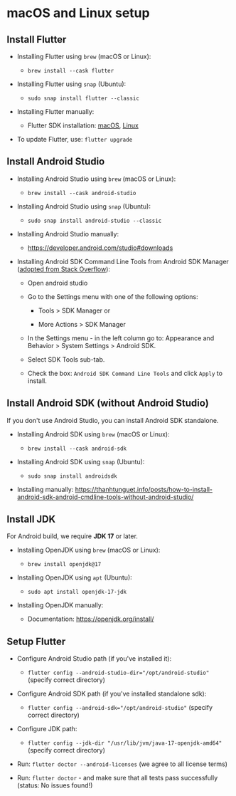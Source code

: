 # macOS and Linux setup

## Install Flutter

* Installing Flutter using `brew` (macOS or Linux):

    * `brew install --cask flutter`

* Installing Flutter using `snap` (Ubuntu):

    * `sudo snap install flutter --classic`

* Installing Flutter manually:

    * Flutter SDK installation: [macOS](https://flutter.dev/docs/get-started/install/macos), [Linux](https://flutter.dev/docs/get-started/install/linux)

* To update Flutter, use: `flutter upgrade`

## Install Android Studio

* Installing Android Studio using `brew` (macOS or Linux):

    * `brew install --cask android-studio`

* Installing Android Studio using `snap` (Ubuntu):

    * `sudo snap install android-studio --classic`

* Installing Android Studio manually:

    * <https://developer.android.com/studio#downloads>

* Installing Android SDK Command Line Tools from Android SDK Manager ([adopted from Stack Overflow](https://stackoverflow.com/questions/64708446/)):

    * Open android studio

    * Go to the Settings menu with one of the following options:

        * Tools > SDK Manager or

        * More Actions > SDK Manager

    * In the Settings menu - in the left column go to: Appearance and Behavior > System Settings > Android SDK.

    * Select SDK Tools sub-tab.

    * Check the box: `Android SDK Command Line Tools` and click `Apply` to install.

## Install Android SDK (without Android Studio)

If you don't use Android Studio, you can install Android SDK standalone.

* Installing Android SDK using `brew` (macOS or Linux):

    * `brew install --cask android-sdk`

* Installing Android SDK using `snap` (Ubuntu):

    * `sudo snap install androidsdk`

* Installing manually: <https://thanhtunguet.info/posts/how-to-install-android-sdk-android-cmdline-tools-without-android-studio/>

## Install JDK

For Android build, we require **JDK 17** or later.

* Installing OpenJDK using `brew` (macOS or Linux):

    * `brew install openjdk@17`

* Installing OpenJDK using `apt` (Ubuntu):

    * `sudo apt install openjdk-17-jdk`

* Installing OpenJDK manually:

    * Documentation: <https://openjdk.org/install/>

## Setup Flutter

* Configure Android Studio path (if you've installed it):

    * `flutter config --android-studio-dir="/opt/android-studio"` (specify correct directory)

* Configure Android SDK path (if you've installed standalone sdk):

    * `flutter config --android-sdk="/opt/android-studio"` (specify correct directory)

* Configure JDK path:

    * `flutter config --jdk-dir "/usr/lib/jvm/java-17-openjdk-amd64"` (specify correct directory)

* Run: `flutter doctor --android-licenses` (we agree to all license terms)

* Run: `flutter doctor` - and make sure that all tests pass successfully (status: No issues found!)
